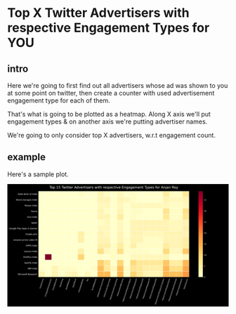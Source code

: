 # Top X Twitter Advertisers with respective Engagement Types for YOU

## intro

Here we're going to first find out all advertisers whose ad was shown to you at some point on twitter, then create a counter with used advertisement engagement type for each of them. 

That's what is going to be plotted as a heatmap. Along X axis we'll put engagement types & on another axis we're putting advertiser names. 

We're going to only consider top X advertisers, w.r.t engagement count.

## example

Here's a sample plot.

![twitterAdsCountGroupedByAdvertiserNamesAndEngagementTypesForAnjan_Roy](../plots/twitterAdsCountGroupedByAdvertiserNamesAndEngagementTypesForAnjan_Roy.png)
